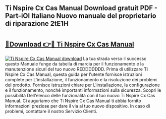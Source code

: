## Ti Nspire Cx Cas Manual Download gratuit PDF - Part-iOI Italiano Nuovo manuale del proprietario di riparazione 2tE1H

# <h2><a href="http://dfgt4s.blite.top/?on=Ti+Nspire+Cx+Cas+Manual">🔗Download 👉🔴 Ti Nspire Cx Cas Manual</a></h2>

[![Ti Nspire Cx Cas Manual download](https://i.imgur.com/lujVjoI.png)](http://dfgt4s.blite.top/?on=Ti+Nspire+Cx+Cas+Manual)
La tua strada verso il successo questo Manuale funge da tabella di marcia per il funzionamento e la manutenzione sicuri del tuo nuovo REDDDDDDD. Prima di utilizzare Ti Nspire Cx Cas Manual, questa guida per l'utente fornisce istruzioni complete per L'installazione, il funzionamento e la risoluzione dei problemi del prodotto. Fornisce istruzioni chiare per L'installazione, la configurazione e il funzionamento, nonché importanti informazioni sulla sicurezza. Scopri le possibilità Dell'elenco delle funzionalità con il tuo nuovo Ti Nspire Cx Cas Manual. Ci auguriamo che Ti Nspire Cx Cas Manual ti abbia fornito informazioni preziose per dare il via al tuo nuovo dispositivo. In caso di problemi, contattare il nostro Servizio Clienti.
